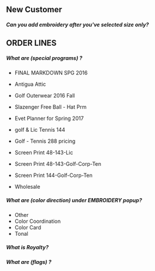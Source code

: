 ## New Customer

##### Can you add embroidery after you've selected size only?

## ORDER LINES

##### What are (special programs) ?

  + FINAL MARKDOWN SPG 2016
  + Antigua Attic
  + Golf Outerwear 2016 Fall
  + Slazenger Free Ball - Hat Prm
  + Evet Planner for Spring 2017
  
  + golf & Lic Tennis 144
  + Golf - Tennis 288 pricing
  
  + Screen Print 48-143-Lic
  + Screen Print 48-143-Golf-Corp-Ten
  + Screen Print 144-Golf-Corp-Ten
  + Wholesale
  
  


#####  What are (color direction) under EMBROIDERY popup?

  + Other
  + Color Coordination
  + Color Card
  + Tonal
  
 #####  What is Royalty? 
 
 


##### What are (flags) ?



